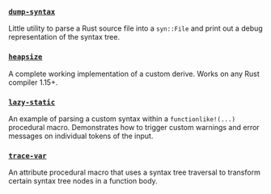 ### [`dump-syntax`](dump-syntax)

Little utility to parse a Rust source file into a `syn::File` and print out a
debug representation of the syntax tree.

### [`heapsize`](heapsize)

A complete working implementation of a custom derive. Works on any Rust compiler
1.15+.

### [`lazy-static`](lazy-static)

An example of parsing a custom syntax within a `functionlike!(...)` procedural
macro. Demonstrates how to trigger custom warnings and error messages on
individual tokens of the input.

### [`trace-var`](trace-var)

An attribute procedural macro that uses a syntax tree traversal to transform
certain syntax tree nodes in a function body.

